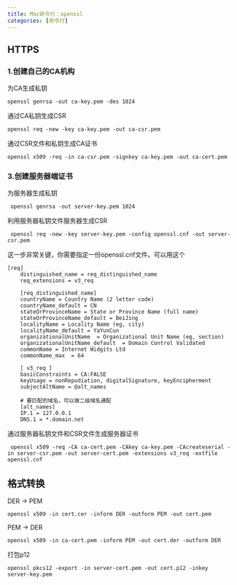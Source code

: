 ```yaml
---
title: Mac命令行：openssl
categories: [命令行]
---
```


## HTTPS

### 1.创建自己的CA机构

为CA生成私钥

```shell
openssl genrsa -out ca-key.pem -des 1024
```

通过CA私钥生成CSR

```shell
openssl req -new -key ca-key.pem -out ca-csr.pem
```

通过CSR文件和私钥生成CA证书

```shell
openssl x509 -req -in ca-csr.pem -signkey ca-key.pem -out ca-cert.pem
```


### 3.创建服务器端证书

为服务器生成私钥

```shell
 openssl genrsa -out server-key.pem 1024
```

利用服务器私钥文件服务器生成CSR

```shell
 openssl req -new -key server-key.pem -config openssl.cnf -out server-csr.pem
```

这一步非常关键，你需要指定一份openssl.cnf文件。可以用这个

```
[req]  
    distinguished_name = req_distinguished_name  
    req_extensions = v3_req  

    [req_distinguished_name]  
    countryName = Country Name (2 letter code)  
    countryName_default = CN  
    stateOrProvinceName = State or Province Name (full name)  
    stateOrProvinceName_default = BeiJing  
    localityName = Locality Name (eg, city)  
    localityName_default = YaYunCun  
    organizationalUnitName  = Organizational Unit Name (eg, section)  
    organizationalUnitName_default  = Domain Control Validated  
    commonName = Internet Widgits Ltd  
    commonName_max  = 64  

    [ v3_req ]  
    basicConstraints = CA:FALSE  
    keyUsage = nonRepudiation, digitalSignature, keyEncipherment  
    subjectAltName = @alt_names  

    # 要匹配的域名，可以做二级域名通配
    [alt_names]  
    IP.1 = 127.0.0.1
    DNS.1 = *.domain.net

```

通过服务器私钥文件和CSR文件生成服务器证书

```shell
 openssl x509 -req -CA ca-cert.pem -CAkey ca-key.pem -CAcreateserial -in server-csr.pem -out server-cert.pem -extensions v3_req -extfile openssl.cnf
```

## 格式转换

DER -> PEM

```shell
openssl x509 -in cert.cer -inform DER -outform PEM -out cert.pem
```

PEM -> DER

```shell
openssl x509 -in ca-cert.pem -inform PEM -out cert.der -outform DER
```

打包p12

```shell
openssl pkcs12 -export -in server-cert.pem -out cert.p12 -inkey server-key.pem
```
